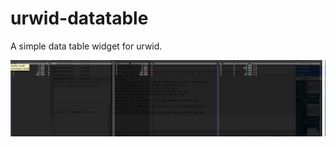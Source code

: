urwid-datatable
===============

A simple data table widget for urwid.

![ScreenShot](/doc/screenshot.png)
